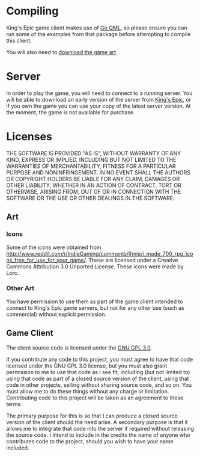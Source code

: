 # Compiling

King's Epic game client makes use of [Go QML](https://github.com/go-qml/qml), so please ensure you can run some of the examples from that package before attempting to compile this client.

You will also need to [download the game art](http://kings-epic.com/art.zip).

# Server

In order to play the game, you will need to connect to a running server.  You will be able to download an early version of the server from [King's Epic](http://kings-epic.com), or if you own the game you can use your copy of the latest server version.  At the moment, the game is not available for purchase.

# Licenses

THE SOFTWARE IS PROVIDED "AS IS", WITHOUT WARRANTY OF ANY KIND, EXPRESS OR IMPLIED, INCLUDING BUT NOT LIMITED TO THE WARRANTIES OF MERCHANTABILITY, FITNESS FOR A PARTICULAR PURPOSE AND NONINFRINGEMENT. IN NO EVENT SHALL THE AUTHORS OR COPYRIGHT HOLDERS BE LIABLE FOR ANY CLAIM, DAMAGES OR OTHER LIABILITY, WHETHER IN AN ACTION OF CONTRACT, TORT OR OTHERWISE, ARISING FROM, OUT OF OR IN CONNECTION WITH THE SOFTWARE OR THE USE OR OTHER DEALINGS IN THE SOFTWARE.

## Art

### Icons

Some of the icons were obtained from http://www.reddit.com/r/IndieGaming/comments/ifmie/i_made_700_rpg_icons_free_for_use_for_your_game/.  These are licensed under a Creative Commons Attribution 3.0 Unported License.  These icons were made by Lorc.

### Other Art

You have permission to use them as part of the game client intended to connect to King's Epic game servers, but not for any other use (such as commercial) without explicit permission.

## Game Client

The client source code is licensed under the [GNU GPL 3.0](https://www.gnu.org/copyleft/gpl.html).

If you contribute any code to this project, you must agree to have that code licensed under the GNU GPL 3.0 license, but you must also grant permission to me to use that code as I see fit, including (but not limited to) using that code as part of a closed source version of the client, using that code in other projects, selling without sharing source code, and so on.  You must allow me to do these things without any charge or limitation.  Contributing code to this project will be taken as an agreement to these terms.

The primary purpose for this is so that I can produce a closed source version of the client should the need arise.  A secondary purpose is that it allows me to integrate that code into the server if required without releasing the source code.  I intend to include in the credits the name of anyone who contributes code to the project, should you wish to have your name included.